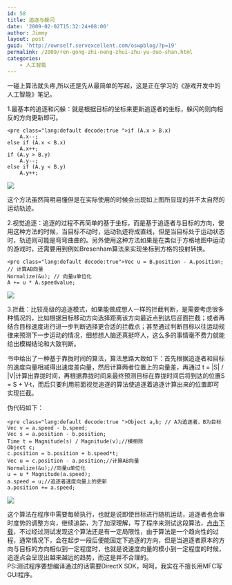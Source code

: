 ```yaml
---
id: 58
title: 追逐与躲闪
date: '2009-02-02T15:32:24+08:00'
author: Jimmy
layout: post
guid: 'http://ownself.servexcellent.com/oswpblog/?p=19'
permalink: /2009/ren-gong-zhi-neng-zhui-zhu-yu-duo-shan.html
categories:
    - 人工智能
---
```


一碰上算法就头疼,所以还是先从最简单的写起，这是正在学习的《游戏开发中的人工智能》笔记。

1.最基本的追逐和闪躲：就是根据目标的坐标来更新追逐者的坐标，躲闪的则向相反的方向更新即可。

```
<pre class="lang:default decode:true ">if (A.x > B.x)
	A.x--;
else if (A.x < B.x)
	A.x++;
if (A.y > B.y)
	A.y--;
else if (A.y < B.y)
	A.y++;
```

![](/wp-content/uploads/2009/02/1.jpg)

这个方法虽然简明易懂但是在实际使用的时候会出现如上图所显现的并不太自然的运动轨迹。

2.视觉追逐：追逐的过程不再简单的基于坐标，而是基于追逐者与目标的方向，使用这种方法的时候，当目标不动时，运动轨迹将成直线，但是当目标处于运动状态时，轨迹则可能是弯弯曲曲的。另外使用这种方法如果是在类似于方格地图中运动的游戏时，还需要用到例如Bresenham算法来实现坐标到方格的投射转换。

```
<pre class="lang:default decode:true">Vec u = B.position - A.position; // 计算AB向量  
Normalize(&u); // 向量u单位化 
A += u * A.speedvalue;
```

![](/wp-content/uploads/2009/02/2.jpg)

3.拦截：比较高级的追逐模式，如果能做成想人一样的拦截判断，是需要考虑很多种情况的，比如根据目标移动方向选择距离该方向最近点到达后迎面拦截；或者再结合目标速度进行进一步判断选择更合适的拦截点；甚至通过判断目标以往运动规律来预测下一步运动的情况，细想想人脑还真挺吓人，这么多的事情毫不费力就能给出模糊结论和大致判断。

书中给出了一种基于靠拢时间的算法，算法思路大致如下：首先根据追逐者和目标的速度向量相减得出速度差向量，然后计算两者位置上的向量差，再通过 t = |S| / |V|计算出靠拢时间，再根据靠拢时间来最终预测目标在靠拢时间后将到达的位置S = S + V·t，而后只要利用前面视觉追逐的算法使追逐着追逐计算出来的位置即可实现拦截。

伪代码如下：

```
<pre class="lang:default decode:true ">Object a,b; // A为追逐者，B为目标
Vec v = a.speed - b.speed;
Vec s = a.position - b.position;
Time t = Magnitude(s) / Magnitude(v);//模相除
Object c;
c.position = b.position + b.speed*t;
Vec u = c.position - a.position;//计算AB向量
Normalize(&u);//向量u单位化
u = u * Magnitude(a.speed);
a.speed = u;//追逐者速度向量上的更新
a.position += a.speed;
```

![](/wp-content/uploads/2009/02/3.jpg)

这个算法在程序中需要每帧执行，也就是说即使目标进行随机运动，追逐者也会审时度势的调整方向，继续追踪，为了加深理解，写了程序来测试这段算法，[点击下载](http://cid-507861a5ffb49bea.skydrive.live.com/self.aspx/.Public/%e7%a8%8b%e5%ba%8f%e4%bb%a3%e7%a0%81/%e4%ba%ba%e5%b7%a5%e6%99%ba%e8%83%bd%e7%bb%83%e4%b9%a0%7C_%e6%8b%a6%e6%88%aa.rar)，不过经过测试发现这个算法还是有一定局限性，由于算法是一个趋向性的过程，通常情况下，会在起步一段后便能固定下追逐的方向，但是当追逐者原本的方向与目标的方向相似到一定程度时，也就是说速度向量的模小到一定程度的时候，追逐点会呈现出越来越远的趋势，而这是并不合理的。  
PS:测试程序要想编译通过的话需要DirectX SDK，呵呵，我实在不擅长用MFC写GUI程序。